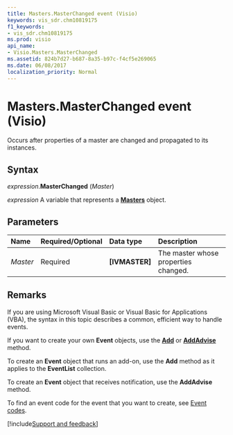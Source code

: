 ```yaml
---
title: Masters.MasterChanged event (Visio)
keywords: vis_sdr.chm10819175
f1_keywords:
- vis_sdr.chm10819175
ms.prod: visio
api_name:
- Visio.Masters.MasterChanged
ms.assetid: 824b7d27-b687-8a35-b97c-f4cf5e269065
ms.date: 06/08/2017
localization_priority: Normal
---
```



# Masters.MasterChanged event (Visio)

Occurs after properties of a master are changed and propagated to its instances.


## Syntax

_expression_.**MasterChanged** (_Master_)

_expression_ A variable that represents a **[Masters](Visio.Masters.md)** object.


## Parameters



|Name|Required/Optional|Data type|Description|
|:-----|:-----|:-----|:-----|
| _Master_|Required| **[IVMASTER]**|The master whose properties changed.|

## Remarks

If you are using Microsoft Visual Basic or Visual Basic for Applications (VBA), the syntax in this topic describes a common, efficient way to handle events.

If you want to create your own **Event** objects, use the **[Add](visio.eventlist.add.md)** or **[AddAdvise](visio.eventlist.addadvise.md)** method. 

To create an **Event** object that runs an add-on, use the **Add** method as it applies to the **EventList** collection. 

To create an **Event** object that receives notification, use the **AddAdvise** method. 

To find an event code for the event that you want to create, see [Event codes](../visio/Concepts/event-codesvisio.md).

[!include[Support and feedback](~/includes/feedback-boilerplate.md)]